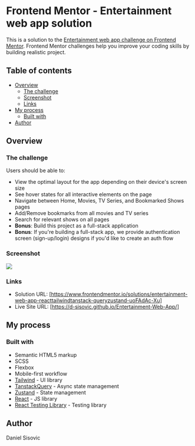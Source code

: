 # Frontend Mentor - Entertainment web app solution

This is a solution to the [Entertainment web app challenge on Frontend Mentor](https://www.frontendmentor.io/challenges/entertainment-web-app-J-UhgAW1X). Frontend Mentor challenges help you improve your coding skills by building realistic project.

## Table of contents

- [Overview](#overview)
  - [The challenge](#the-challenge)
  - [Screenshot](#screenshot)
  - [Links](#links)
- [My process](#my-process)
  - [Built with](#built-with)
- [Author](#author)

## Overview

### The challenge

Users should be able to:

- View the optimal layout for the app depending on their device's screen size
- See hover states for all interactive elements on the page
- Navigate between Home, Movies, TV Series, and Bookmarked Shows pages
- Add/Remove bookmarks from all movies and TV series
- Search for relevant shows on all pages
- **Bonus**: Build this project as a full-stack application
- **Bonus**: If you're building a full-stack app, we provide authentication screen (sign-up/login) designs if you'd like to create an auth flow

### Screenshot

![](./screenshot.png)

### Links

- Solution URL: [https://www.frontendmentor.io/solutions/entertainment-web-app-reacttailwindtanstack-queryzustand-uoFAdAc-Xu]
- Live Site URL: [https://d-sisovic.github.io/Entertainment-Web-App/]

## My process

### Built with

- Semantic HTML5 markup
- SCSS
- Flexbox
- Mobile-first workflow
- [Tailwind](https://tailwindcss.com/) - UI library
- [TanstackQuery](https://tanstack.com/query/latest) - Async state management
- [Zustand](https://zustand-demo.pmnd.rs/) - State management
- [React](https://reactjs.org/) - JS library
- [React Testing Library](https://testing-library.com/docs/react-testing-library/intro/) - Testing library

## Author

Daniel Sisovic